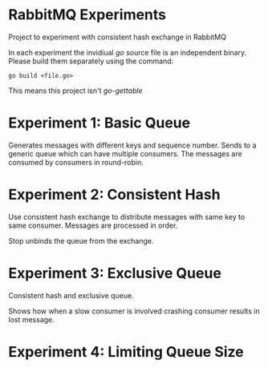 # RabbitMQ Experiments

Project to experiment with consistent hash exchange in RabbitMQ

In each experiment the invidiual _go_ source file is an 
independent binary. Please build them separately using the 
command:

    go build <file.go>

This means this project isn't *go-gettable*


# Experiment 1: Basic Queue
Generates messages with different keys and sequence number.
Sends to a generic queue which can have multiple consumers.
The messages are consumed by consumers in round-robin.

# Experiment 2: Consistent Hash
Use consistent hash exchange to distribute messages with
same key to same consumer. Messages are processed in order.

Stop unbinds the queue from the exchange.

# Experiment 3: Exclusive Queue
Consistent hash and exclusive queue.

Shows how when a slow consumer is involved crashing consumer
results in lost message.

# Experiment 4: Limiting Queue Size
